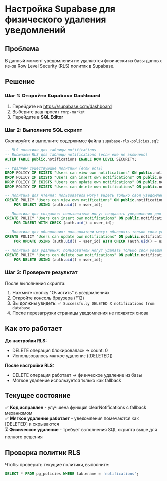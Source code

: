 # Настройка Supabase для физического удаления уведомлений

## Проблема
В данный момент уведомления не удаляются физически из базы данных из-за Row Level Security (RLS) политик в Supabase.

## Решение

### Шаг 1: Откройте Supabase Dashboard
1. Перейдите на https://supabase.com/dashboard
2. Выберите ваш проект `rmrp-market`
3. Перейдите в **SQL Editor**

### Шаг 2: Выполните SQL скрипт
Скопируйте и выполните содержимое файла `supabase-rls-policies.sql`:

```sql
-- RLS политики для таблицы notifications
-- Включаем RLS для таблицы notifications (если еще не включено)
ALTER TABLE public.notifications ENABLE ROW LEVEL SECURITY;

-- Удаляем существующие политики (если есть)
DROP POLICY IF EXISTS "Users can view own notifications" ON public.notifications;
DROP POLICY IF EXISTS "Users can insert own notifications" ON public.notifications;
DROP POLICY IF EXISTS "Users can update own notifications" ON public.notifications;
DROP POLICY IF EXISTS "Users can delete own notifications" ON public.notifications;

-- Политика для чтения: пользователи могут видеть только свои уведомления
CREATE POLICY "Users can view own notifications" ON public.notifications
    FOR SELECT USING (auth.uid() = user_id);

-- Политика для создания: пользователи могут создавать уведомления для себя
CREATE POLICY "Users can insert own notifications" ON public.notifications
    FOR INSERT WITH CHECK (auth.uid() = user_id);

-- Политика для обновления: пользователи могут обновлять только свои уведомления
CREATE POLICY "Users can update own notifications" ON public.notifications
    FOR UPDATE USING (auth.uid() = user_id) WITH CHECK (auth.uid() = user_id);

-- Политика для удаления: пользователи могут удалять только свои уведомления
CREATE POLICY "Users can delete own notifications" ON public.notifications
    FOR DELETE USING (auth.uid() = user_id);
```

### Шаг 3: Проверьте результат
После выполнения скрипта:
1. Нажмите кнопку "Очистить" в уведомлениях
2. Откройте консоль браузера (F12)
3. Вы должны увидеть: `✅ Successfully DELETED X notifications from database`
4. После перезагрузки страницы уведомления не появятся снова

## Как это работает

**До настройки RLS:**
- DELETE операция блокировалась → count: 0
- Использовалось мягкое удаление ([DELETED])

**После настройки RLS:**
- DELETE операция работает → физическое удаление из базы
- Мягкое удаление используется только как fallback

## Текущее состояние
✅ **Код исправлен** - улучшена функция clearNotifications с fallback механизмом  
✅ **Мягкое удаление работает** - уведомления помечаются как [DELETED] и скрываются  
⏳ **Физическое удаление** - требует выполнения SQL скрипта выше для полного решения

## Проверка политик RLS
Чтобы проверить текущие политики, выполните:
```sql
SELECT * FROM pg_policies WHERE tablename = 'notifications';
```
